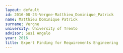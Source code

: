 ```yaml
---
layout: default 
id: 2016-08-23-Vergne-Matthieu_Dominique_Patrick
name: Matthieu Dominique Patrick
surname: Vergne
university: University of Trento
advisor: Susi Angelo
year: 2016
title: Expert Finding for Requirements Engineering
---
```

